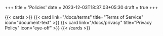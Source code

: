 +++
title = 'Policies'
date = 2023-12-03T18:37:03+05:30
draft = true
+++

{{< cards >}}
  {{< card link="/docs/terms" title="Terms of Service" icon="document-text" >}}
  {{< card link="/docs/privacy" title="Privacy Policy" icon="eye-off" >}}
{{< /cards >}}
